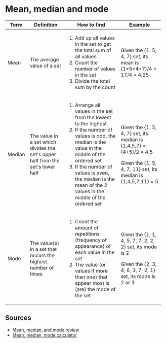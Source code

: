 # Mean, median and mode

| Term   | Definition                                                                      | How to find                                                                                                                                                                                                                                                                                      | Example                                                                                                                                         |
| ------ | ------------------------------------------------------------------------------- | ------------------------------------------------------------------------------------------------------------------------------------------------------------------------------------------------------------------------------------------------------------------------------------------------ | ----------------------------------------------------------------------------------------------------------------------------------------------- |
| Mean   | The average value of a set                                                      | <ol><li>Add up all values in the set to get the total sum of all values</li><li>Count the number of values in the set</li><li>Divide the total sum by the count</li></ol>                                                                                                                        | Given the {1, 5, 4, 7} set, its mean is (1+5+4+7)/4 = 17/4 = 4.25                                                                               |
| Median | The value in a set which divides the set's upper half from the set's lower half | <ol><li>Arrange all values in the set from the lowest to the highest</li><li>If the number of values is odd, the median is the value in the middle of the ordered set</li><li>If the number of values is even, the median is the mean of the 2 values in the middle of the ordered set</li></ol> | <p>Given the {1, 5, 4, 7} set, its median is {1,4,5,7} = (4+5)/2 = 4.5</p><p>Given the {1, 5, 4, 7, 11} set, its median is {1,4,5,7,11} = 5</p> |
| Mode   | The value(s) in a set that occurs the highest number of times                   | <ol><li>Count the amount of repetitions (frequency of appearance) of each value in the set</li><li>The value (or values if more than one) that appear most is (are) the mode of the set                                                                                                          | <p>Given the {1, 1, 4, 5, 7, 7, 2, 2, 2} set, its mode is 2</p><p>Given the {2, 3, 4, 6, 3, 7, 2, 1} set, its mode is 2 or 3</p>                |

## Sources

- [Mean, median, and mode review]
- [Mean, median, mode calculator]

<!--
  References
  -->

<!-- Others -->
[mean, median, and mode review]: https://www.khanacademy.org/math/statistics-probability/summarizing-quantitative-data/mean-median-basics/a/mean-median-and-mode-review
[mean, median, mode calculator]: https://www.calculatorsoup.com/calculators/statistics/mean-median-mode.php
